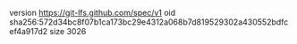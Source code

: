 version https://git-lfs.github.com/spec/v1
oid sha256:572d34bc8f07b1ca173bc29e4312a068b7d819529302a430552bdfcef4a917d2
size 3026
